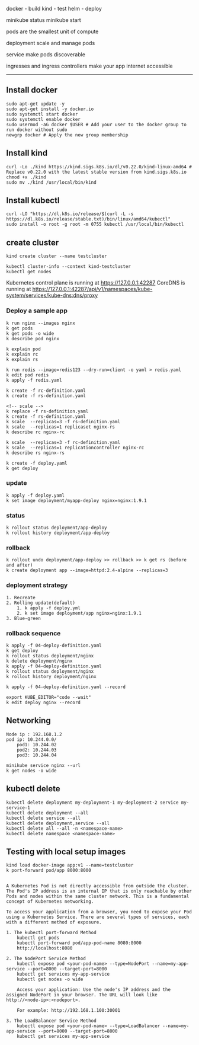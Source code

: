 docker - build
kind - test
helm - deploy

minikube status
minikube start

pods are the smallest unit of compute

deployment scale and manage pods

service make pods discoverable

ingresses and ingress controllers make your app internet accessible

---

## Install docker

    sudo apt-get update -y
    sudo apt-get install -y docker.io
    sudo systemctl start docker
    sudo systemctl enable docker
    sudo usermod -aG docker $USER # Add your user to the docker group to run docker without sudo
    newgrp docker # Apply the new group membership

## Install kind

    curl -Lo ./kind https://kind.sigs.k8s.io/dl/v0.22.0/kind-linux-amd64 # Replace v0.22.0 with the latest stable version from kind.sigs.k8s.io
    chmod +x ./kind
    sudo mv ./kind /usr/local/bin/kind

## Install kubectl

    curl -LO "https://dl.k8s.io/release/$(curl -L -s https://dl.k8s.io/release/stable.txt)/bin/linux/amd64/kubectl"
    sudo install -o root -g root -m 0755 kubectl /usr/local/bin/kubectl

## create cluster

    kind create cluster --name testcluster

    kubectl cluster-info --context kind-testcluster
    kubectl get nodes

Kubernetes control plane is running at https://127.0.0.1:42287
CoreDNS is running at https://127.0.0.1:42287/api/v1/namespaces/kube-system/services/kube-dns:dns/proxy

### Deploy a sample app

    k run nginx --images nginx
    k get pods
    k get pods -o wide
    k describe pod nginx

    k explain pod
    k explain rc
    k explain rs

    k run redis --image=redis123 --dry-run=client -o yaml > redis.yaml
    k edit pod redis
    k apply -f redis.yaml

    k create -f rc-definition.yaml
    k create -f rs-definition.yaml

    <!-- scale -->
    k replace -f rs-definition.yaml
    k create -f rs-definition.yaml
    k scale  --replicas=3 -f rs-definition.yaml
    k scale  --replicas=1 replicaset nginx-rs
    k describe rc nginx-rc

    k scale  --replicas=3 -f rc-definition.yaml
    k scale  --replicas=1 replicationcontroller nginx-rc
    k describe rs nginx-rs

    k create -f deploy.yaml
    k get deploy

### update

    k apply -f deploy.yaml
    k set image deployment/myapp-deploy nginx=nginx:1.9.1

### status

    k rollout status deployment/app-deploy
    k rollout history deployment/app-deploy

### rollback

    k rollout undo deployment/app-deploy >> rollback >> k get rs (before and after)
    k create deployment app --image=httpd:2.4-alpine --replicas=3

### deployment strategy

    1. Recreate
    2. Rolling update(default)
        1. k apply -f deploy.yml
        2. k set image deployment/app nginx=nginx:1.9.1
    3. Blue-green

### rollback sequence

    k apply -f 04-deploy-definition.yaml
    k get deploy
    k rollout status deployment/nginx
    k delete deployment/nginx
    k apply -f 04-deploy-definition.yaml
    k rollout status deployment/nginx
    k rollout history deployment/nginx

    k apply -f 04-deploy-definition.yaml --record

    export KUBE_EDITOR="code --wait"
    k edit deploy nginx --record

## Networking

    Node ip : 192.168.1.2
    pod ip: 10.244.0.0/
        pod1: 10.244.02
        pod2: 10.244.03
        pod3: 10.244.04

    minikube service nginx --url
    k get nodes -o wide

## kubectl delete

    kubectl delete deployment my-deployment-1 my-deployment-2 service my-service-1
    kubectl delete deployment --all
    kubectl delete service --all
    kubectl delete deployment,service --all
    kubectl delete all --all -n <namespace-name>
    kubectl delete namespace <namespace-name>

## Testing with local setup images

    kind load docker-image app:v1 --name=testcluster
    k port-forward pod/app 8000:8000


    A Kubernetes Pod is not directly accessible from outside the cluster. The Pod's IP address is an internal IP that is only reachable by other Pods and nodes within the same cluster network. This is a fundamental concept of Kubernetes networking.

    To access your application from a browser, you need to expose your Pod using a Kubernetes Service. There are several types of services, each with a different method of exposure.

    1. The kubectl port-forward Method
        kubectl get pods
        kubectl port-forward pod/app-pod-name 8080:8000
        http://localhost:8080

    2. The NodePort Service Method
        kubectl expose pod <your-pod-name> --type=NodePort --name=my-app-service --port=8000 --target-port=8000
        kubectl get services my-app-service
        kubectl get nodes -o wide

        Access your application: Use the node's IP address and the assigned NodePort in your browser. The URL will look like http://<node-ip>:<nodeport>.

        For example: http://192.168.1.100:30001

    3. The LoadBalancer Service Method
        kubectl expose pod <your-pod-name> --type=LoadBalancer --name=my-app-service --port=8000 --target-port=8000
        kubectl get services my-app-service
